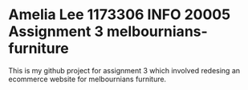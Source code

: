 # Amelia Lee 1173306 INFO 20005 Assignment 3 melbournians-furniture

This is my github project for assignment 3 which involved redesing an ecommerce website for melbournians furniture.
